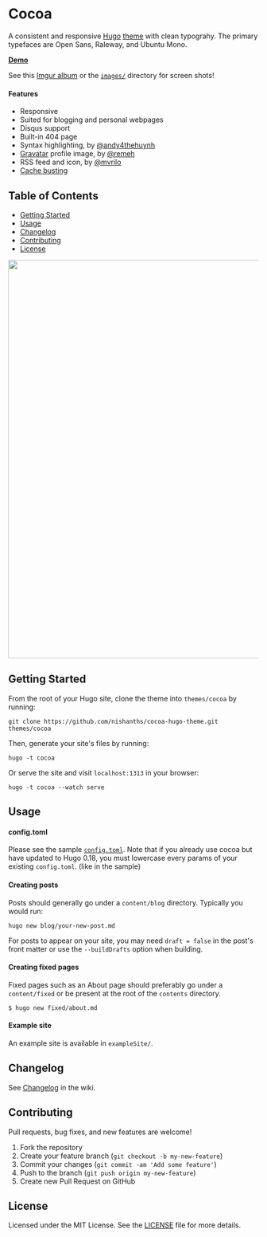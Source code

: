 # Cocoa

A consistent and responsive [Hugo](http://gohugo.io) [theme](https://github.com/spf13/hugoThemes/) with clean typograhy. The primary typefaces are Open Sans, Raleway, and Ubuntu Mono.

[__Demo__](http://themes.gohugo.io/theme/cocoa/)

See this [Imgur album](http://imgur.com/a/skabh) or the [`images/`](https://github.com/nishanths/cocoa-hugo-theme/tree/master/images) directory for screen shots!

#### Features


* Responsive
* Suited for blogging and personal webpages
* Disqus support
* Built-in 404 page
* Syntax highlighting, by [@andy4thehuynh](https://github.com/andy4thehuynh)
* [Gravatar](https://github.com/nishanths/cocoa-hugo-theme/pull/25) profile image, by [@remeh](https://github.com/remeh)
* RSS feed and icon, by [@mvrilo](https://github.com/mvrilo)
* [Cache busting](https://github.com/nishanths/cocoa-hugo-theme/commit/2e598e5b739c0529ba0d8ec305066ad209f4317f#diff-0bcd4f78d920797d1ae8c184a6554729R18)

## Table of Contents

* [Getting Started](#getting-started)
* [Usage](#usage)
* [Changelog](#changelog)
* [Contributing](#contributing)
* [License](#license)

<img src="http://i.imgur.com/jdstF9j.png" width="800">

## Getting Started 

From the root of your Hugo site, clone the theme into `themes/cocoa` by running:

````
git clone https://github.com/nishanths/cocoa-hugo-theme.git themes/cocoa
````

Then, generate your site's files by running:

````
hugo -t cocoa
````

Or serve the site and visit `localhost:1313` in your browser:

```
hugo -t cocoa --watch serve
```

## Usage

#### config.toml

Please see the sample [`config.toml`](https://github.com/nishanths/cocoa-hugo-theme/blob/master/exampleSite/config.toml). Note that if you already use cocoa but have updated to Hugo 0.18, you must lowercase every params of your existing `config.toml`. (like in the sample)

#### Creating posts

Posts should generally go under a `content/blog` directory. Typically you would run:

````
hugo new blog/your-new-post.md
````
For posts to appear on your site, you may need `draft = false` in the post's front matter or use the `--buildDrafts` option when building.

#### Creating fixed pages

Fixed pages such as an About page should preferably go under a `content/fixed` or be present at the root of the `contents` directory.

````
$ hugo new fixed/about.md
````

#### Example site

An example site is available in `exampleSite/`.

## Changelog

See [Changelog](https://github.com/nishanths/cocoa-hugo-theme/wiki/Changelog) in the wiki.

## Contributing

Pull requests, bug fixes, and new features are welcome!

1. Fork the repository
2. Create your feature branch (`git checkout -b my-new-feature`)
3. Commit your changes (`git commit -am 'Add some feature'`)
4. Push to the branch (`git push origin my-new-feature`)
5. Create new Pull Request on GitHub

## License

Licensed under the MIT License. See the [LICENSE](https://github.com/nishanths/cocoa-hugo-theme/blob/master/LICENSE) file for more details.
